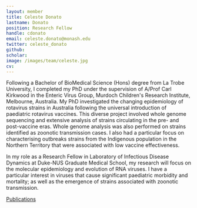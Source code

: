 ```yaml
---
layout: member
title: Celeste Donato
lastname: Donato
position: Research Fellow
handle: cdonato
email: celeste.donato@monash.edu
twitter: celeste_donato
github:
scholar:
image: /images/team/celeste.jpg
cv:
---
```


Following a Bachelor of BioMedical Science (Hons) degree from La Trobe University, I completed my PhD under the supervision of A/Prof Carl Kirkwood in the Enteric Virus Group, Murdoch Children's Research Institute, Melbourne, Australia. My PhD investigated the changing epidemiology of rotavirus strains in Australia following the universal introduction of paediatric rotavirus vaccines. This diverse project involved whole genome sequencing and extensive analysis of strains circulating in the pre- and post-vaccine eras. Whole genome analysis was also performed on strains identified as zoonotic transmission cases. I also had a particular focus on characterising outbreaks strains from the Indigenous population in the Northern Territory that were associated with low vaccine effectiveness.

In my role as a Research Fellow in Laboratory of Infectious Disease Dynamics at Duke-NUS Graduate Medical School, my research will focus on the molecular epidemiology and evolution of RNA viruses. I have a particular interest in viruses that cause significant paediatric morbidity and mortality; as well as the emergence of strains associated with zoonotic transmission.  

[Publications](http://www.ncbi.nlm.nih.gov/pubmed/?term=Donato+Celeste%5Bau%5D)
